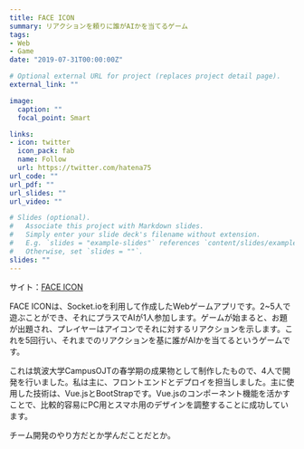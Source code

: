 ```yaml
---
title: FACE ICON
summary: リアクションを頼りに誰がAIかを当てるゲーム
tags:
- Web
- Game
date: "2019-07-31T00:00:00Z"

# Optional external URL for project (replaces project detail page).
external_link: ""

image:
  caption: ""
  focal_point: Smart

links:
- icon: twitter
  icon_pack: fab
  name: Follow
  url: https://twitter.com/hatena75
url_code: ""
url_pdf: ""
url_slides: ""
url_video: ""

# Slides (optional).
#   Associate this project with Markdown slides.
#   Simply enter your slide deck's filename without extension.
#   E.g. `slides = "example-slides"` references `content/slides/example-slides.md`.
#   Otherwise, set `slides = ""`.
slides: ""
---
```

サイト：[FACE ICON](http://faceicon.herokuapp.com)

FACE ICONは、Socket.ioを利用して作成したWebゲームアプリです。2~5人で遊ぶことができ、それにプラスでAIが1人参加します。ゲームが始まると、お題が出題され、プレイヤーはアイコンでそれに対するリアクションを示します。これを5回行い、それまでのリアクションを基に誰がAIかを当てるというゲームです。

これは筑波大学CampusOJTの春学期の成果物として制作したもので、4人で開発を行いました。私は主に、フロントエンドとデプロイを担当しました。主に使用した技術は、Vue.jsとBootStrapです。Vue.jsのコンポーネント機能を活かすことで、比較的容易にPC用とスマホ用のデザインを調整することに成功しています。

チーム開発のやり方だとか学んだことだとか。
